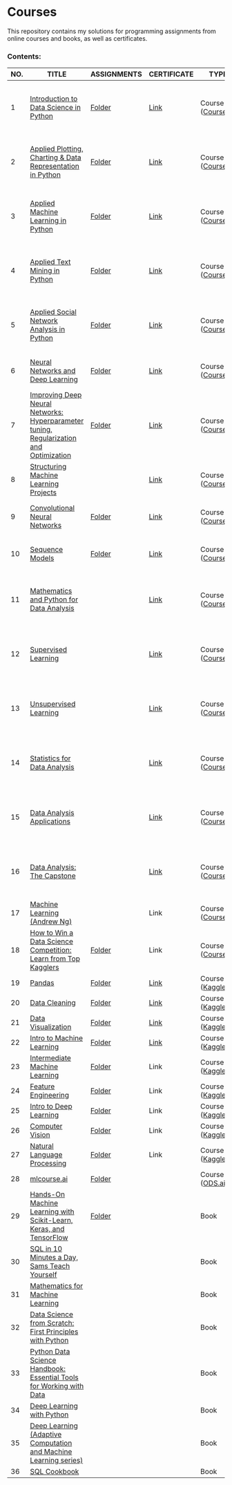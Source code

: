 # Courses
This repository contains my solutions for programming assignments from online courses and books, as well as certificates.  
  
### Contents:
| NO. | TITLE | ASSIGNMENTS | CERTIFICATE | TYPE | MISC |
|-----|-------|-------------|-------------|------|------|
|1| [Introduction to Data Science in Python](https://www.coursera.org/learn/python-data-analysis) | [Folder](https://github.com/Lenferdetroud/courses/tree/main/Applied%20Data%20Science%20with%20Python%20(specialization)/1.%20Introduction%20to%20Data%20Science%20in%20Python/assignments) | [Link](https://github.com/Lenferdetroud/courses/blob/main/Applied%20Data%20Science%20with%20Python%20(specialization)/1.%20Introduction%20to%20Data%20Science%20in%20Python/Introduction%20to%20Data%20Science%20in%20Python%20(CERTIFICATE).pdf) | Course ([Coursera](https://coursera.org/)) | 1/5 in the [Applied Data Science with Python Specialization](https://www.coursera.org/specializations/data-science-python) ([CERTIFICATE](https://github.com/Lenferdetroud/courses/blob/main/Applied%20Data%20Science%20with%20Python%20(specialization)/SPECIALIZATION%20CERTIFICATE.pdf)) |
|2| [Applied Plotting, Charting & Data Representation in Python](https://www.coursera.org/learn/python-plotting) | [Folder](https://github.com/Lenferdetroud/courses/tree/main/Applied%20Data%20Science%20with%20Python%20(specialization)/2.%20Applied%20Plotting%2C%20Charting%20%26%20Data%20Representation%20in%20Python/assignments) | [Link](https://github.com/Lenferdetroud/courses/blob/main/Applied%20Data%20Science%20with%20Python%20(specialization)/2.%20Applied%20Plotting%2C%20Charting%20%26%20Data%20Representation%20in%20Python/Applied%20Plotting%2C%20Charting%20%26%20Data%20Representation%20in%20Python%20(CERTIFICATE).pdf) | Course ([Coursera](https://coursera.org/)) | 2/5 in the [Applied Data Science with Python Specialization](https://www.coursera.org/specializations/data-science-python) ([CERTIFICATE](https://github.com/Lenferdetroud/courses/blob/main/Applied%20Data%20Science%20with%20Python%20(specialization)/SPECIALIZATION%20CERTIFICATE.pdf)) |
|3| [Applied Machine Learning in Python](https://www.coursera.org/learn/python-machine-learning) | [Folder](https://github.com/Lenferdetroud/courses/tree/main/Applied%20Data%20Science%20with%20Python%20(specialization)/3.%20Applied%20Machine%20Learning%20in%20Python/assignments) | [Link](https://github.com/Lenferdetroud/courses/blob/main/Applied%20Data%20Science%20with%20Python%20(specialization)/3.%20Applied%20Machine%20Learning%20in%20Python/Applied%20Machine%20Learning%20in%20Python%20(CERTIFICATE).pdf) | Course ([Coursera](https://coursera.org/)) | 3/5 in the [Applied Data Science with Python Specialization](https://www.coursera.org/specializations/data-science-python) ([CERTIFICATE](https://github.com/Lenferdetroud/courses/blob/main/Applied%20Data%20Science%20with%20Python%20(specialization)/SPECIALIZATION%20CERTIFICATE.pdf)) |
|4| [Applied Text Mining in Python](https://www.coursera.org/learn/python-text-mining) | [Folder](https://github.com/Lenferdetroud/courses/tree/main/Applied%20Data%20Science%20with%20Python%20(specialization)/4.%20Applied%20Text%20Mining%20in%20Python/assignments) | [Link](https://github.com/Lenferdetroud/courses/blob/main/Applied%20Data%20Science%20with%20Python%20(specialization)/4.%20Applied%20Text%20Mining%20in%20Python/Applied%20Text%20Mining%20in%20Python%20(CERTIFICATE).pdf) | Course ([Coursera](https://coursera.org/)) | 4/5 in the [Applied Data Science with Python Specialization](https://www.coursera.org/specializations/data-science-python) ([CERTIFICATE](https://github.com/Lenferdetroud/courses/blob/main/Applied%20Data%20Science%20with%20Python%20(specialization)/SPECIALIZATION%20CERTIFICATE.pdf)) |
|5| [Applied Social Network Analysis in Python](https://www.coursera.org/learn/python-social-network-analysis) | [Folder](https://github.com/Lenferdetroud/courses/tree/main/Applied%20Data%20Science%20with%20Python%20(specialization)/5.%20Applied%20Social%20Network%20Analysis%20in%20Python/assignments) | [Link](https://github.com/Lenferdetroud/courses/blob/main/Applied%20Data%20Science%20with%20Python%20(specialization)/5.%20Applied%20Social%20Network%20Analysis%20in%20Python/Applied%20Social%20Network%20Analysis%20in%20Python%20(CERTIFICATE).pdf) | Course ([Coursera](https://coursera.org/)) | 5/5 in the [Applied Data Science with Python Specialization](https://www.coursera.org/specializations/data-science-python) ([CERTIFICATE](https://github.com/Lenferdetroud/courses/blob/main/Applied%20Data%20Science%20with%20Python%20(specialization)/SPECIALIZATION%20CERTIFICATE.pdf)) |
|6| [Neural Networks and Deep Learning](https://www.coursera.org/learn/neural-networks-deep-learning) | [Folder](https://github.com/Lenferdetroud/courses/tree/main/Deep%20Learning%20(specialization)/1.%20Neural%20Networks%20and%20Deep%20Learning/assignments) | [Link](https://github.com/Lenferdetroud/courses/blob/main/Deep%20Learning%20(specialization)/1.%20Neural%20Networks%20and%20Deep%20Learning/Neural%20Networks%20and%20Deep%20Learning%20(CERTIFICATE).pdf) | Course ([Coursera](https://coursera.org/)) | 1/5 in the [Deep Learning Specialization](https://www.coursera.org/specializations/deep-learning) ([CERTIFICATE](https://github.com/Lenferdetroud/courses/blob/main/Deep%20Learning%20(specialization)/SPECIALIZATION%20CERTIFICATE.pdf)) |
|7| [Improving Deep Neural Networks: Hyperparameter tuning, Regularization and Optimization](https://www.coursera.org/learn/deep-neural-network) | [Folder](https://github.com/Lenferdetroud/courses/tree/main/Deep%20Learning%20(specialization)/2.%20Improving%20Deep%20Neural%20Networks:%20Hyperparameter%20tuning%2C%20Regularization%20and%20Optimization/assignments) | [Link](https://github.com/Lenferdetroud/courses/blob/main/Deep%20Learning%20(specialization)/2.%20Improving%20Deep%20Neural%20Networks:%20Hyperparameter%20tuning%2C%20Regularization%20and%20Optimization/Improving%20Deep%20Neural%20Networks:%20Hyperparameter%20Tuning%2C%20Regularization%20and%20Optimization%20(CERTIFICATE).pdf) | Course ([Coursera](https://coursera.org/)) | 2/5 in the [Deep Learning Specialization](https://www.coursera.org/specializations/deep-learning) ([CERTIFICATE](https://github.com/Lenferdetroud/courses/blob/main/Deep%20Learning%20(specialization)/SPECIALIZATION%20CERTIFICATE.pdf)) |
|8| [Structuring Machine Learning Projects](https://www.coursera.org/learn/machine-learning-projects) | | [Link](https://github.com/Lenferdetroud/courses/blob/main/Deep%20Learning%20(specialization)/3.%20Structuring%20Machine%20Learning%20Projects/Structuring%20Machine%20Learning%20Projects%20(CERTIFICATE).pdf) | Course ([Coursera](https://coursera.org/)) | 3/5 in the [Deep Learning Specialization](https://www.coursera.org/specializations/deep-learning) ([CERTIFICATE](https://github.com/Lenferdetroud/courses/blob/main/Deep%20Learning%20(specialization)/SPECIALIZATION%20CERTIFICATE.pdf)) |
|9| [Convolutional Neural Networks](https://www.coursera.org/learn/convolutional-neural-networks) | [Folder](https://github.com/Lenferdetroud/courses/tree/main/Deep%20Learning%20(specialization)/4.%20Convolutional%20Neural%20Networks/assignments) | [Link](https://github.com/Lenferdetroud/courses/blob/main/Deep%20Learning%20(specialization)/4.%20Convolutional%20Neural%20Networks/Convolutional%20Neural%20Networks%20(CERTIFICATE).pdf) | Course ([Coursera](https://coursera.org/)) | 4/5 in the [Deep Learning Specialization](https://www.coursera.org/specializations/deep-learning) ([CERTIFICATE](https://github.com/Lenferdetroud/courses/blob/main/Deep%20Learning%20(specialization)/SPECIALIZATION%20CERTIFICATE.pdf)) |
|10| [Sequence Models](https://www.coursera.org/learn/nlp-sequence-models) | [Folder](https://github.com/Lenferdetroud/courses/tree/main/Deep%20Learning%20(specialization)/5.%20Sequence%20Models/assignments) | [Link](https://github.com/Lenferdetroud/courses/blob/main/Deep%20Learning%20(specialization)/5.%20Sequence%20Models/Sequence%20Models%20(CERTIFICATE).pdf) | Course ([Coursera](https://coursera.org/)) | 5/5 in the [Deep Learning Specialization](https://www.coursera.org/specializations/deep-learning) ([CERTIFICATE](https://github.com/Lenferdetroud/courses/blob/main/Deep%20Learning%20(specialization)/SPECIALIZATION%20CERTIFICATE.pdf)) |
|11| [Mathematics and Python for Data Analysis](https://www.coursera.org/learn/mathematics-and-python?specialization=machine-learning-data-analysis) |  | [Link](https://github.com/Lenferdetroud/courses/blob/main/Machine%20Learning%20and%20Data%20Analysis%20(specialization)/Mathematics%20and%20Python%20for%20data%20analysis%20(CERTIFICATE).pdf) | Course ([Coursera](https://coursera.org/)) | 1/6 in the [Machine Learning and Data Analysis Specialization](https://www.coursera.org/specializations/machine-learning-data-analysis) ([CERTIFICATE](https://github.com/Lenferdetroud/courses/blob/main/Machine%20Learning%20and%20Data%20Analysis%20(specialization)/SPECIALIZATION%20CERTIFICATE.pdf)) |
|12| [Supervised Learning](https://www.coursera.org/learn/supervised-learning?specialization=machine-learning-data-analysis) |  | [Link](https://github.com/Lenferdetroud/courses/blob/main/Machine%20Learning%20and%20Data%20Analysis%20(specialization)/Supervised%20learning%20(CERTIFICATE).pdf) | Course ([Coursera](https://coursera.org/)) | 2/6 in the [Machine Learning and Data Analysis Specialization](https://www.coursera.org/specializations/machine-learning-data-analysis) ([CERTIFICATE](https://github.com/Lenferdetroud/courses/blob/main/Machine%20Learning%20and%20Data%20Analysis%20(specialization)/SPECIALIZATION%20CERTIFICATE.pdf)) |
|13| [Unsupervised Learning](https://www.coursera.org/learn/unsupervised-learning?specialization=machine-learning-data-analysis) |  | [Link](https://github.com/Lenferdetroud/courses/blob/main/Machine%20Learning%20and%20Data%20Analysis%20(specialization)/Unsupervised%20learning%20(CERTIFICATE).pdf) | Course ([Coursera](https://coursera.org/)) | 3/6 in the [Machine Learning and Data Analysis Specialization](https://www.coursera.org/specializations/machine-learning-data-analysis) ([CERTIFICATE](https://github.com/Lenferdetroud/courses/blob/main/Machine%20Learning%20and%20Data%20Analysis%20(specialization)/SPECIALIZATION%20CERTIFICATE.pdf)) |
|14| [Statistics for Data Analysis](https://www.coursera.org/learn/stats-for-data-analysis?specialization=machine-learning-data-analysis) |  | [Link](https://github.com/Lenferdetroud/courses/blob/main/Machine%20Learning%20and%20Data%20Analysis%20(specialization)/Statistics%20for%20data%20analysis%20(CERTIFICATE).pdf) | Course ([Coursera](https://coursera.org/)) | 4/6 in the [Machine Learning and Data Analysis Specialization](https://www.coursera.org/specializations/machine-learning-data-analysis) ([CERTIFICATE](https://github.com/Lenferdetroud/courses/blob/main/Machine%20Learning%20and%20Data%20Analysis%20(specialization)/SPECIALIZATION%20CERTIFICATE.pdf)) |
|15| [Data Analysis Applications](https://www.coursera.org/learn/data-analysis-applications) |  | [Link](https://github.com/Lenferdetroud/courses/blob/main/Machine%20Learning%20and%20Data%20Analysis%20(specialization)/Data%20analysis%20applications%20(CERTIFICATE).pdf) | Course ([Coursera](https://coursera.org/)) | 5/6 in the [Machine Learning and Data Analysis Specialization](https://www.coursera.org/specializations/machine-learning-data-analysis) ([CERTIFICATE](https://github.com/Lenferdetroud/courses/blob/main/Machine%20Learning%20and%20Data%20Analysis%20(specialization)/SPECIALIZATION%20CERTIFICATE.pdf)) |
|16| [Data Analysis: The Capstone](https://www.coursera.org/learn/data-analysis-project) |  | [Link](https://github.com/Lenferdetroud/courses/blob/main/Machine%20Learning%20and%20Data%20Analysis%20(specialization)/Capstone%20(CERTIFICATE).pdf) | Course ([Coursera](https://coursera.org/)) | 6/6 in the [Machine Learning and Data Analysis Specialization](https://www.coursera.org/specializations/machine-learning-data-analysis) ([CERTIFICATE](https://github.com/Lenferdetroud/courses/blob/main/Machine%20Learning%20and%20Data%20Analysis%20(specialization)/SPECIALIZATION%20CERTIFICATE.pdf)) |
|17| [Machine Learning (Andrew Ng)](https://www.coursera.org/learn/machine-learning) |  | Link | Course ([Coursera](https://coursera.org/)) | Single Course |
|18| [How to Win a Data Science Competition: Learn from Top Kagglers](https://www.coursera.org/learn/competitive-data-science) | [Folder](https://github.com/Lenferdetroud/courses/tree/main/How%20to%20Win%20a%20Data%20Science%20Competition:%20Learn%20from%20Top%20Kagglers%20(course)/assignments) | Link | Course ([Coursera](https://coursera.org/)) | Single Course |
|19| [Pandas](https://www.kaggle.com/learn/pandas) | [Folder](https://github.com/Lenferdetroud/courses/tree/main/Kaggle%20Courses/Pandas) | [Link](https://www.kaggle.com/learn/certification/lenferdetroud/pandas) | Course ([Kaggle](https://www.kaggle.com/)) |  |
|20| [Data Cleaning](https://www.kaggle.com/learn/data-cleaning) | [Folder](https://github.com/Lenferdetroud/courses/tree/main/Kaggle%20Courses/Data%20Cleaning) | [Link](https://www.kaggle.com/learn/certification/lenferdetroud/data-cleaning) | Course ([Kaggle](https://www.kaggle.com/)) |  |
|21| [Data Visualization](https://www.kaggle.com/learn/data-visualization) | [Folder](https://github.com/Lenferdetroud/courses/tree/main/Kaggle%20Courses/Data%20Visualization) | [Link](https://www.kaggle.com/learn/certification/lenferdetroud/data-visualization) | Course ([Kaggle](https://www.kaggle.com/)) |  |
|22| [Intro to Machine Learning](https://www.kaggle.com/learn/intro-to-machine-learning) | [Folder](https://github.com/Lenferdetroud/courses/tree/main/Kaggle%20Courses/Intro%20to%20Machine%20Learning) | [Link](https://www.kaggle.com/learn/certification/lenferdetroud/intro-to-machine-learning) | Course ([Kaggle](https://www.kaggle.com/)) |  |
|23| [Intermediate Machine Learning](https://www.kaggle.com/learn/intermediate-machine-learning) | [Folder](https://github.com/Lenferdetroud/courses/tree/main/Kaggle%20Courses/Intermediate%20Machine%20Learning) | Link | Course ([Kaggle](https://www.kaggle.com/)) |  |
|24| [Feature Engineering](https://www.kaggle.com/learn/feature-engineering) | [Folder](https://github.com/Lenferdetroud/courses/tree/main/Kaggle%20Courses/Feature%20Engineering) | Link | Course ([Kaggle](https://www.kaggle.com/)) |  |
|25| [Intro to Deep Learning](https://www.kaggle.com/learn/intro-to-deep-learning) | [Folder](https://github.com/Lenferdetroud/courses/tree/main/Kaggle%20Courses/Intro%20to%20Deep%20Learning) | Link | Course ([Kaggle](https://www.kaggle.com/)) |  |
|26| [Computer Vision](https://www.kaggle.com/learn/computer-vision) | [Folder](https://github.com/Lenferdetroud/courses/tree/main/Kaggle%20Courses/Computer%20Vision) | Link | Course ([Kaggle](https://www.kaggle.com/)) |  |
|27| [Natural Language Processing](https://www.kaggle.com/learn/natural-language-processing) | [Folder](https://github.com/Lenferdetroud/courses/tree/main/Kaggle%20Courses/Natural%20Language%20Processing) | Link | Course ([Kaggle](https://www.kaggle.com/)) |  |
|28| [mlcourse.ai](https://mlcourse.ai/) | [Folder](https://github.com/Lenferdetroud/courses/tree/main/Open%20Data%20Science:%20ML%20(course)) |  | Course ([ODS.ai](https://ods.ai/)) |  |
|29| [Hands-On Machine Learning with Scikit-Learn, Keras, and TensorFlow](https://www.amazon.com/Hands-Machine-Learning-Scikit-Learn-TensorFlow/dp/1492032646) | [Folder](https://github.com/Lenferdetroud/courses/tree/main/Hands-On%20Machine%20Learning%20with%20Scikit-Learn%2C%20Keras%2C%20and%20TensorFlow%20(book)) |  | Book | 2nd Edition |
|30| [SQL in 10 Minutes a Day, Sams Teach Yourself](https://www.amazon.com/SQL-Minutes-Sams-Teach-Yourself/dp/0135182794) |  |  | Book | 5th Edition |
|31| [Mathematics for Machine Learning](https://www.amazon.com/Mathematics-Machine-Learning-Peter-Deisenroth/dp/110845514X) |  |  | Book | 1st Edition |
|32| [Data Science from Scratch: First Principles with Python](https://www.amazon.com/Data-Science-Scratch-Principles-Python/dp/149190142X) |  |  | Book | 1st Edition |
|33| [Python Data Science Handbook: Essential Tools for Working with Data](https://www.amazon.com/Python-Data-Science-Handbook-Essential/dp/1491912057) |  |  | Book | 1st Edition |
|34| [Deep Learning with Python](https://www.amazon.com/Deep-Learning-Python-Francois-Chollet/dp/1617294438) |  |  | Book | 1st Edition |
|35| [Deep Learning (Adaptive Computation and Machine Learning series)](https://www.amazon.com/Deep-Learning-Adaptive-Computation-Machine/dp/0262035618) |  |  | Book | Illustrated Edition |
|36| [SQL Cookbook](https://www.amazon.com/SQL-Cookbook-Query-Solutions-Techniques/dp/1492077445) |  |  | Book | 2nd Edition |
